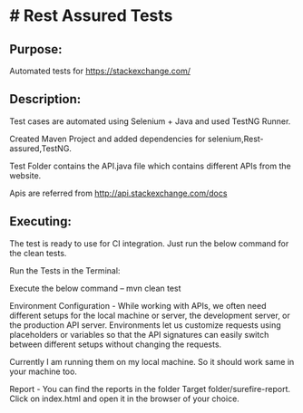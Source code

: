 # # Rest Assured Tests


Purpose:
----------
Automated tests for https://stackexchange.com/

Description:
------------
Test cases are automated using Selenium + Java and used TestNG Runner.

Created Maven Project and added dependencies for selenium,Rest-assured,TestNG. 

Test Folder contains the API.java file which contains different APIs from the website. 

Apis are referred from http://api.stackexchange.com/docs




Executing:
-------------
The test is ready to use for CI integration. Just run the below command for the clean tests.

Run the Tests in the Terminal:

Execute the below command – mvn clean test

Environment Configuration - While working with APIs, we often need different setups for the local machine or server, the development server, or the production API server. Environments let us customize requests using placeholders or variables so that the API signatures can easily switch between different setups without changing the requests.


Currently I am running them on my local machine. So it should work same in your machine too.


Report - You can find the reports in the folder Target folder/surefire-report. Click on index.html and open it in the browser of your choice.


